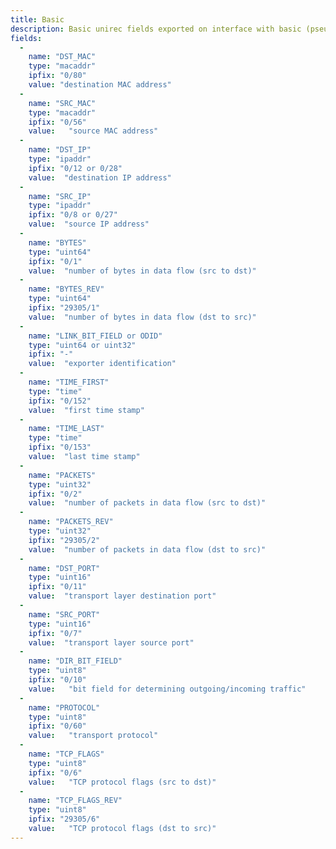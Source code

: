 ```yaml
---
title: Basic
description: Basic unirec fields exported on interface with basic (pseudo) plugin. These fields are also exported on interfaces where HTTP, DNS, SIP and NTP plugins are active.
fields:
  -
    name: "DST_MAC"
    type: "macaddr"
    ipfix: "0/80"
    value: "destination MAC address"
  -
    name: "SRC_MAC"
    type: "macaddr"
    ipfix: "0/56"
    value:   "source MAC address"
  -
    name: "DST_IP"
    type: "ipaddr"
    ipfix: "0/12 or 0/28"
    value:  "destination IP address"
  -
    name: "SRC_IP"
    type: "ipaddr"
    ipfix: "0/8 or 0/27"
    value:  "source IP address"
  -
    name: "BYTES"
    type: "uint64"
    ipfix: "0/1"
    value:  "number of bytes in data flow (src to dst)"
  -
    name: "BYTES_REV"
    type: "uint64"
    ipfix: "29305/1"
    value:  "number of bytes in data flow (dst to src)"
  -
    name: "LINK_BIT_FIELD or ODID"
    type: "uint64 or uint32"
    ipfix: "-"
    value:  "exporter identification"
  -
    name: "TIME_FIRST"
    type: "time"
    ipfix: "0/152"
    value:  "first time stamp"
  -
    name: "TIME_LAST"
    type: "time"
    ipfix: "0/153"
    value:  "last time stamp"
  -
    name: "PACKETS"
    type: "uint32"
    ipfix: "0/2"
    value:  "number of packets in data flow (src to dst)"
  -
    name: "PACKETS_REV"
    type: "uint32"
    ipfix: "29305/2"
    value:  "number of packets in data flow (dst to src)"
  -
    name: "DST_PORT"
    type: "uint16"
    ipfix: "0/11"
    value:  "transport layer destination port"
  -
    name: "SRC_PORT"
    type: "uint16"
    ipfix: "0/7"
    value:  "transport layer source port"
  -
    name: "DIR_BIT_FIELD"
    type: "uint8"
    ipfix: "0/10"
    value:   "bit field for determining outgoing/incoming traffic"
  -
    name: "PROTOCOL"
    type: "uint8"
    ipfix: "0/60"
    value:   "transport protocol"
  -
    name: "TCP_FLAGS"
    type: "uint8"
    ipfix: "0/6"
    value:   "TCP protocol flags (src to dst)"
  -
    name: "TCP_FLAGS_REV"
    type: "uint8"
    ipfix: "29305/6"
    value:   "TCP protocol flags (dst to src)"
---
```


